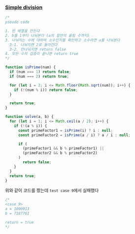 ### [Simple division](https://www.codewars.com/kata/59ec2d112332430ce9000005/train/javascript)

```js
/*
pseudo code

1. 빈 배열을 만든다
2. b를 1부터 나눠본다 (a의 절반의 올림 수까지)
3. 나눠지는 수에 대하여 소수인지를 확인하고 소수라면 a를 나눠본다
  3-1. 나눠지면 2로 돌아간다
  3-2. 안나눠지면 return false
4. 모든 수의 검증이 끝나면 return true 
*/
```

```js
function isPrime(num) {
  if (num === 1) return false;
  if (num === 2) return true;

  for (let i = 2; i <= Math.floor(Math.sqrt(num)); i++) {
    if (!(num % i)) return false;
  }

  return true;
}

function solve(a, b) {
  for (let i = 1; i <= Math.ceil(a / 2); i++) {
    if (!(a % i)) {
      const primeFactor1 = isPrime(i) ? i : null;
      const primeFactor2 = isPrime(a / i) ? a / i : null;

      if (
        (primeFactor1 && b % primeFactor1) ||
        (primeFactor2 && b % primeFactor2)
      )
        return false;
    }
  }
  return true;
}
```
위와 같이 코드를 짰는데 `test case 9`에서 실패했다

```js
/*
<case 9>
a = 1000013
b = 7187761

return = true
*/
```